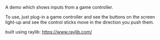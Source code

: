 A demo which shows inputs from a game controller.

To use, just plug-in a game controller and see the buttons on the screen light-up and see the control sticks move in the direction you push them.

built using raylib: https://www.raylib.com/
